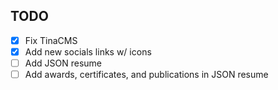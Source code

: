 ## TODO

- [x] Fix TinaCMS
- [x] Add new socials links w/ icons
- [ ] Add JSON resume
- [ ] Add awards, certificates, and publications in JSON resume
